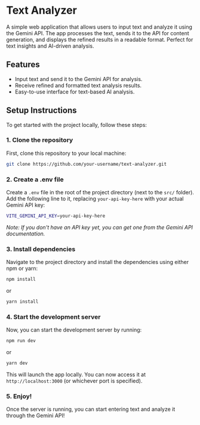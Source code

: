 # Text Analyzer

A simple web application that allows users to input text and analyze it using the Gemini API. The app processes the text, sends it to the API for content generation, and displays the refined results in a readable format. Perfect for text insights and AI-driven analysis.

## Features

- Input text and send it to the Gemini API for analysis.
- Receive refined and formatted text analysis results.
- Easy-to-use interface for text-based AI analysis.

## Setup Instructions

To get started with the project locally, follow these steps:

### 1. Clone the repository

First, clone this repository to your local machine:

```bash
git clone https://github.com/your-username/text-analyzer.git
```

### 2. Create a .env file

Create a `.env` file in the root of the project directory (next to the `src/` folder). Add the following line to it, replacing `your-api-key-here` with your actual Gemini API key:

```bash
VITE_GEMINI_API_KEY=your-api-key-here
```

*Note: If you don't have an API key yet, you can get one from the Gemini API documentation.*

### 3. Install dependencies

Navigate to the project directory and install the dependencies using either npm or yarn:

```bash
npm install
```
or

```bash
yarn install
```

### 4. Start the development server

Now, you can start the development server by running:

```bash
npm run dev
```
or

```bash
yarn dev
```

This will launch the app locally. You can now access it at `http://localhost:3000` (or whichever port is specified).

### 5. Enjoy!

Once the server is running, you can start entering text and analyze it through the Gemini API!